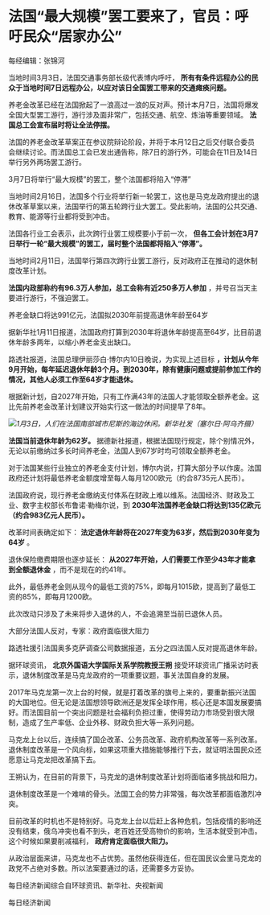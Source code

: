 # 法国“最大规模”罢工要来了，官员：呼吁民众“居家办公”

每经编辑：张锦河

当地时间3月3日，法国交通事务部长级代表博内呼吁， **所有有条件远程办公的民众于当地时间7日远程办公，以应对该日全国罢工带来的交通瘫痪问题。**

养老金改革已经在法国掀起了一浪高过一浪的反对声。预计本月7日，法国将爆发全国大型罢工游行，游行涉及面非常广，包括交通、航空、炼油等重要领域。
**法国总工会宣布届时将让全法停摆。**

法国的养老金改革草案正在参议院辩论阶段，并将于本月12日之后交付联合委员会继续讨论。而法国总工会已发出通告称，除7日的游行外，可能会在11日及14日举行另外两场罢工游行。

3月7日将举行“最大规模”的罢工，整个法国都将陷入“停滞”

当地时间2月16日，法国多个行业将举行新一轮罢工，这也是马克龙政府提出的退休改革草案以来，法国举行的第五轮跨行业大罢工。受此影响，法国的公共交通、教育、能源等行业都将受到冲击。

法国各行业工会表示，此次跨行业罢工规模要小于前一次， **但各工会计划在3月7日举行一轮“最大规模”的罢工，届时整个法国都将陷入“停滞”。**

当地时间2月11日，法国举行第四次跨行业罢工游行，反对政府正在推动的退休制度改革计划。

**法国内政部称约有96.3万人参加，总工会称有近250多万人参加** ，并号召当天主要进行游行，不强迫罢工。

养老金缺口将达991亿元，法国拟2030年前提高退休年龄至64岁

据新华社1月11日报道，法国政府打算到2030年将退休年龄提高至64岁，比目前退休年龄多两年，以缩小养老金支出缺口。

路透社报道，法国总理伊丽莎白·博尔内10日晚说，为实现上述目标
**，计划从今年9月开始，每年延迟退休年龄3个月。到2030年，除有健康问题或提前参加工作的情况，其他人必须工作至64岁才能退休。**

根据新计划，自2027年开始，只有工作满43年的法国人才能领取全额养老金。这比先前养老金改革计划建议开始实行这一做法的时间提早了8年。

![](https://inews.gtimg.com/om_bt/OVJRXtl8ygedxIkWuNaPNYHX6c9LF7z27Gol9fPmlhKtIAA/1000)_1月3日，人们在法国南部城市尼斯的海边休闲。新华社发（塞尔日·阿乌齐摄）_

**法国当前退休年龄为62岁。** 据德新社报道，根据法国现行规定，除个别情况外，无论以前缴纳过多长时间养老金，法国人到67岁时均可领取全额养老金。

对于法国某些行业独立的养老金支付计划，博尔内说，打算大部分予以作废。法国政府还计划将最低养老金额度增至每人每月1200欧元（约合8735元人民币）。

法国政府说，现行养老金缴纳支付体系在财政上难以维系。法国经济、财政及工业、数字主权部长布鲁诺·勒梅尔说，到
**2030年法国养老金缺口将达到135亿欧元（约合983亿元人民币）。**

改革时间表确定如下： **法定退休年龄将在2027年变为63岁，然后到2030年变为64岁** 。

退休保险缴费期限也逐步延长： **从2027年开始，人们需要工作至少43年才能拿到全额退休金** ，而不是现在的约41年。

此外，最低养老金则从现今的最低工资的75%，即每月1015欧，提高到了最低工资的85%，即每月1200欧。

此次改动只涉及了未来将步入退休的人，不会追溯至当前已退休人员。

大部分法国人反对，专家：政府面临很大阻力

路透社援引法国奥多克萨调查公司数据报道，五分之四法国人反对提高退休年龄。

据环球资讯， **北京外国语大学国际关系学院教授王朔** 接受环球资讯广播采访时表示，退休制度改革是马克龙政府的一项重要议题，事关法国自身的发展。

2017年马克龙第一次上台的时候，就是打着改革的旗号上来的，要重新振兴法国的大国地位。但无论是法国想领导欧洲还是发挥全球作用，核心还是本国发展要搞好。而法国目前一个突出问题是社会福利负担过重，使得劳动力市场受到很大限制，造成了生产率低、企业外移、财政负担大等一系列问题。

马克龙上台以后，连续搞了国企改革、公务员改革、政府机构改革等一系列改革。退休制度改革是一个风向标，如果这项重大措施能够推行下去，就证明法国民众还愿意让马克龙把改革搞下去。

王朔认为，在目前的背景下，马克龙的退休制度改革计划将面临诸多挑战和阻力。

退休制度改革是一个难啃的骨头。法国工会的势力非常强，每次改革都面临激烈冲突。

目前改革的时机也不是特别好。马克龙上台以后赶上各种危机，包括疫情的影响还没有结束，俄乌冲突也看不到头，老百姓还受高物价的影响，生活本就受到冲击。这个时候如果要削减福利，
**政府肯定面临很大阻力。**

从政治层面来讲，马克龙也不占优势。虽然他获得连任，但在国民议会里马克龙的政党不占绝对多数。所以法案要通过的话，还需要多方妥协。

每日经济新闻综合自环球资讯、新华社、央视新闻

每日经济新闻

